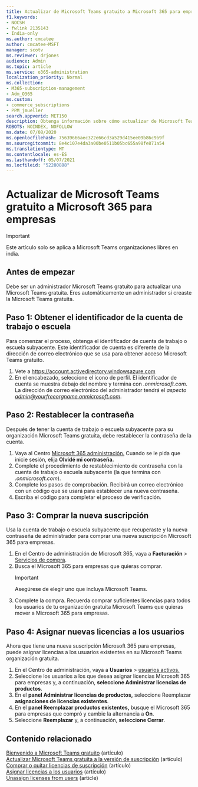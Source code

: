 ```yaml
---
title: Actualizar de Microsoft Teams gratuito a Microsoft 365 para empresas
f1.keywords:
- NOCSH
- fwlink 2135143
- India-only
ms.author: cmcatee
author: cmcatee-MSFT
manager: scotv
ms.reviewer: drjones
audience: Admin
ms.topic: article
ms.service: o365-administration
localization_priority: Normal
ms.collection:
- M365-subscription-management
- Adm_O365
ms.custom:
- commerce_subscriptions
- PPM_jmueller
search.appverid: MET150
description: Obtenga información sobre cómo actualizar de Microsoft Teams gratuita a una nueva suscripción Microsoft 365 para empresas.
ROBOTS: NOINDEX, NOFOLLOW
ms.date: 07/08/2020
ms.openlocfilehash: 75639666aec322e66cd3a529d415ee09b86c9b9f
ms.sourcegitcommit: 8e4c107e4da3a00be0511b05bc655a98fe871a54
ms.translationtype: MT
ms.contentlocale: es-ES
ms.lasthandoff: 05/07/2021
ms.locfileid: "52280888"
---
```

# <a name="upgrade-from-microsoft-teams-free-to-microsoft-365-for-business"></a>Actualizar de Microsoft Teams gratuito a Microsoft 365 para empresas

> [!IMPORTANT]
> Este artículo solo se aplica a Microsoft Teams organizaciones libres en india.

## <a name="before-you-begin"></a>Antes de empezar

Debe ser un administrador Microsoft Teams gratuito para actualizar una Microsoft Teams gratuita. Eres automáticamente un administrador si creaste la Microsoft Teams gratuita.

## <a name="step-1-get-your-work-or-school-account-id"></a>Paso 1: Obtener el identificador de la cuenta de trabajo o escuela

Para comenzar el proceso, obtenga el identificador de cuenta de trabajo o escuela subyacente. Este identificador de cuenta es diferente de la dirección de correo electrónico que se usa para obtener acceso Microsoft Teams gratuito.

1. Vete a <a href="https://go.microsoft.com/fwlink/p/?linkid=2134797" target="_blank"><https://account.activedirectory.windowsazure.com></a>
2. En el encabezado, seleccione el icono de perfil. El identificador de cuenta se muestra debajo del nombre y termina con *.onmicrosoft.com*.\
    La dirección de correo electrónico del administrador tendrá el *aspecto admin@yourfreeorgname.onmicrosoft.com*.

## <a name="step-2-reset-your-password"></a>Paso 2: Restablecer la contraseña

Después de tener la cuenta de trabajo o escuela subyacente para su organización Microsoft Teams gratuita, debe restablecer la contraseña de la cuenta.

1. Vaya al Centro <a href="https://go.microsoft.com/fwlink/p/?linkid=2024339" target="_blank">Microsoft 365 administración.</a> Cuando se le pida que inicie sesión, elija **Olvidé mi contraseña.**
2. Complete el procedimiento de restablecimiento de contraseña con la cuenta de trabajo o escuela subyacente (la que termina con *.onmicrosoft.com*).
3. Complete los pasos de comprobación. Recibirá un correo electrónico con un código que se usará para establecer una nueva contraseña.
4. Escriba el código para completar el proceso de verificación.

## <a name="step-3-buy-your-new-subscription"></a>Paso 3: Comprar la nueva suscripción

Usa la cuenta de trabajo o escuela subyacente que recuperaste y la nueva contraseña de administrador para comprar una nueva suscripción Microsoft 365 para empresas.

1. En el Centro de administración de Microsoft 365, vaya a **Facturación** > <a href="https://go.microsoft.com/fwlink/p/?linkid=868433" target="_blank">Servicios de compra</a>.
2. Busca el Microsoft 365 para empresas que quieras comprar.
    > [!IMPORTANT]
    > Asegúrese de elegir uno que incluya Microsoft Teams.
3. Complete la compra. Recuerda comprar suficientes licencias para todos los usuarios de tu organización gratuita Microsoft Teams que quieras mover a Microsoft 365 para empresas.

## <a name="step-4-assign-new-licenses-to-users"></a>Paso 4: Asignar nuevas licencias a los usuarios

Ahora que tiene una nueva suscripción Microsoft 365 para empresas, puede asignar licencias a los usuarios existentes en su Microsoft Teams organización gratuita.

1. En el Centro de administración, vaya a **Usuarios**  >  <a href="https://go.microsoft.com/fwlink/p/?linkid=834822" target="_blank">usuarios activos.</a>
2. Seleccione los usuarios a los que desea asignar licencias Microsoft 365 para empresas y, a continuación, **seleccione Administrar licencias de productos**.
3. En el **panel Administrar licencias de productos,** seleccione Reemplazar **asignaciones de licencias existentes**.
4. En el **panel Reemplazar productos existentes,** busque el Microsoft 365 para empresas que compró y cambie la alternancia a **On**.
5. Seleccione **Reemplazar** y, a continuación, **seleccione Cerrar**.

## <a name="related-content"></a>Contenido relacionado

[Bienvenido a Microsoft Teams gratuito](https://support.microsoft.com/office/6d79a648-6913-4696-9237-ed13de64ae3c) (artículo)\
[Actualizar Microsoft Teams gratuita a la versión de suscripción](/microsoftteams/upgrade-freemium) (artículo)\
[Comprar o quitar licencias de suscripción](../licenses/buy-licenses.md) (artículo)\
[Asignar licencias a los usuarios](../../admin/manage/assign-licenses-to-users.md) (artículo)\
[Unassign licenses from users](../../admin/manage/remove-licenses-from-users.md) (article)
